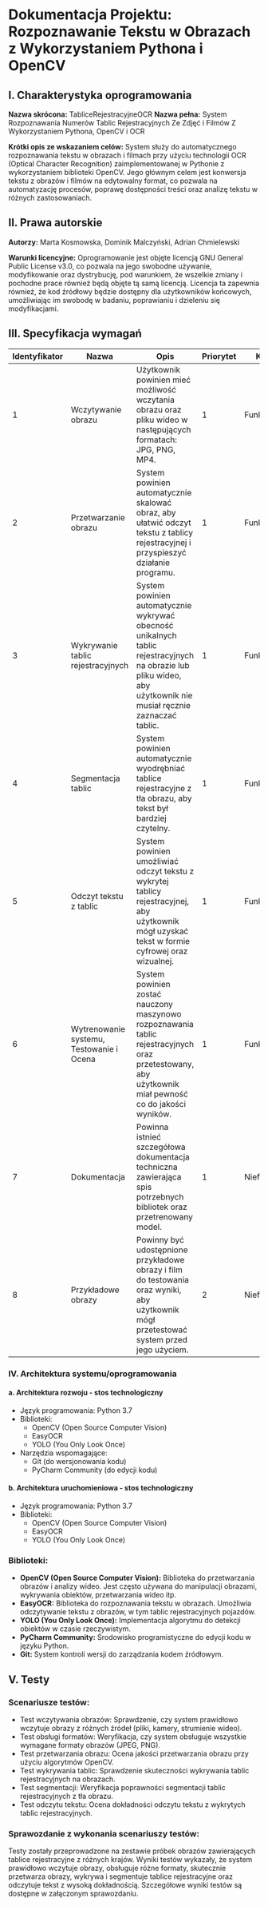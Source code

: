 # Dokumentacja Projektu: Rozpoznawanie Tekstu w Obrazach z Wykorzystaniem Pythona i OpenCV
 
## I. Charakterystyka oprogramowania
**Nazwa skrócona:** TabliceRejestracyjneOCR
**Nazwa pełna:** System Rozpoznawania Numerów Tablic Rejestracyjnych Ze Zdjęć i Filmów Z Wykorzystaniem Pythona, OpenCV i OCR
 
**Krótki opis ze wskazaniem celów:**
System służy do automatycznego rozpoznawania tekstu w obrazach i filmach przy użyciu technologii OCR (Optical Character Recognition) zaimplementowanej w Pythonie z wykorzystaniem biblioteki OpenCV. Jego głównym celem jest konwersja tekstu z obrazów i filmów na edytowalny format, co pozwala na automatyzację procesów, poprawę dostępności treści oraz analizę tekstu w różnych zastosowaniach.
 
## II. Prawa autorskie 
**Autorzy:** Marta Kosmowska, Dominik Malczyński, Adrian Chmielewski


**Warunki licencyjne:**
Oprogramowanie jest objęte licencją GNU General Public License v3.0, co pozwala na jego swobodne używanie, modyfikowanie oraz dystrybucję, pod warunkiem, że wszelkie zmiany i pochodne prace również będą objęte tą samą licencją. Licencja ta zapewnia również, że kod źródłowy będzie dostępny dla użytkowników końcowych, umożliwiając im swobodę w badaniu, poprawianiu i dzieleniu się modyfikacjami.
 
## III. Specyfikacja wymagań
 
| Identyfikator | Nazwa                      | Opis                                                                                                     | Priorytet | Kategoria       |
|---------------|----------------------------|----------------------------------------------------------------------------------------------------------|-----------|-----------------|
| 1             | Wczytywanie obrazu         | Użytkownik powinien mieć możliwość wczytania obrazu oraz pliku wideo w następujących formatach: JPG, PNG, MP4.| 1         | Funkcjonalne    |
| 2             | Przetwarzanie obrazu       | System powinien automatycznie skalować obraz, aby ułatwić odczyt tekstu z tablicy rejestracyjnej i przyspieszyć działanie programu. | 1         | Funkcjonalne    |
| 3             | Wykrywanie tablic rejestracyjnych | System powinien automatycznie wykrywać obecność unikalnych tablic rejestracyjnych na obrazie lub pliku wideo, aby użytkownik nie musiał ręcznie zaznaczać tablic. | 1         | Funkcjonalne    |
| 4             | Segmentacja tablic         | System powinien automatycznie wyodrębniać tablice rejestracyjne z tła obrazu, aby tekst był bardziej czytelny. | 1         | Funkcjonalne    |
| 5             | Odczyt tekstu z tablic     | System powinien umożliwiać odczyt tekstu z wykrytej tablicy rejestracyjnej, aby użytkownik mógł uzyskać tekst w formie cyfrowej oraz wizualnej. | 1         | Funkcjonalne    |
| 6            | Wytrenowanie systemu, Testowanie i Ocena         | System powinien zostać nauczony maszynowo rozpoznawania tablic rejestracyjnych oraz przetestowany, aby użytkownik miał pewność co do jakości wyników. | 1         | Funkcjonalne |
| 7            | Dokumentacja               | Powinna istnieć szczegółowa dokumentacja techniczna zawierająca spis potrzebnych bibliotek oraz przetrenowany model. | 1         | Niefunkcjonalne |
| 8            | Przykładowe obrazy         | Powinny być udostępnione przykładowe obrazy i film do testowania oraz wyniki, aby użytkownik mógł przetestować system przed jego użyciem. | 2         | Niefunkcjonalne |
 
### IV. Architektura systemu/oprogramowania
 
#### a. Architektura rozwoju - stos technologiczny
- Język programowania: Python 3.7
- Biblioteki:
  - OpenCV (Open Source Computer Vision)
  - EasyOCR
  - YOLO (You Only Look Once)
- Narzędzia wspomagające:
  - Git (do wersjonowania kodu)
  - PyCharm Community (do edycji kodu)
 
#### b. Architektura uruchomieniowa - stos technologiczny
- Język programowania: Python 3.7
- Biblioteki:
  - OpenCV (Open Source Computer Vision)
  - EasyOCR
  - YOLO (You Only Look Once)
 
### Biblioteki:
 
- **OpenCV (Open Source Computer Vision):** Biblioteka do przetwarzania obrazów i analizy wideo. Jest często używana do manipulacji obrazami, wykrywania obiektów, przetwarzania wideo itp.
- **EasyOCR:** Biblioteka do rozpoznawania tekstu w obrazach. Umożliwia odczytywanie tekstu z obrazów, w tym tablic rejestracyjnych pojazdów.
- **YOLO (You Only Look Once):** Implementacja algorytmu do detekcji obiektów w czasie rzeczywistym.
- **PyCharm Community:** Środowisko programistyczne do edycji kodu w języku Python.
- **Git:** System kontroli wersji do zarządzania kodem źródłowym.
 
## V. Testy
 
### Scenariusze testów:
- Test wczytywania obrazów: Sprawdzenie, czy system prawidłowo wczytuje obrazy z różnych źródeł (pliki, kamery, strumienie wideo).
- Test obsługi formatów: Weryfikacja, czy system obsługuje wszystkie wymagane formaty obrazów (JPEG, PNG).
- Test przetwarzania obrazu: Ocena jakości przetwarzania obrazu przy użyciu algorytmów OpenCV.
- Test wykrywania tablic: Sprawdzenie skuteczności wykrywania tablic rejestracyjnych na obrazach.
- Test segmentacji: Weryfikacja poprawności segmentacji tablic rejestracyjnych z tła obrazu.
- Test odczytu tekstu: Ocena dokładności odczytu tekstu z wykrytych tablic rejestracyjnych.
 
### Sprawozdanie z wykonania scenariuszy testów:
Testy zostały przeprowadzone na zestawie próbek obrazów zawierających tablice rejestracyjne z różnych krajów. Wyniki testów wykazały, że system prawidłowo wczytuje obrazy, obsługuje różne formaty, skutecznie przetwarza obrazy, wykrywa i segmentuje tablice rejestracyjne oraz odczytuje tekst z wysoką dokładnością. Szczegółowe wyniki testów są dostępne w załączonym sprawozdaniu.
 
